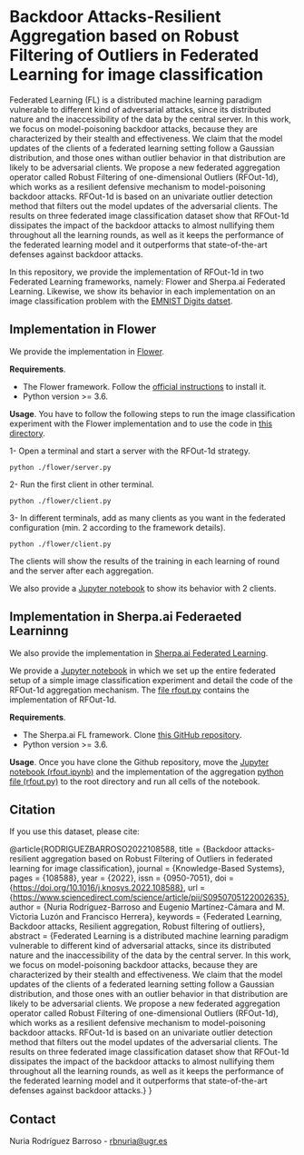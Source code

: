 # Backdoor Attacks-Resilient Aggregation based on Robust Filtering of Outliers in Federated Learning for image classification

Federated Learning (FL) is a distributed machine learning paradigm vulnerable to different kind of adversarial attacks, since its distributed nature and the inaccessibility of the data by the central server.  In this work, we focus on model-poisoning backdoor attacks, because they are characterized by their stealth and effectiveness.  We claim that the model updates of the clients of a federated learning setting follow a Gaussian distribution, and those ones withan outlier behavior in that distribution are likely to be adversarial clients. We propose a new federated aggregation operator called Robust Filtering of one-dimensional Outliers (RFOut-1d), which works as a resilient defensive mechanism to model-poisoning backdoor attacks. RFOut-1d is based on an univariate outlier detection method that filters out the model updates of the adversarial clients. The results on three federated image classification dataset show that RFOut-1d dissipates the impact of the backdoor attacks to almost nullifying them throughout all the learning rounds, as well as it keeps the performance of the federated learning model and it outperforms that state-of-the-art defenses against backdoor attacks.

In this repository, we provide the implementation of RFOut-1d in two Federated Learning frameworks, namely: Flower and Sherpa.ai Federated Learning.  Likewise, we show its behavior in each implementation on an image classification problem with the [ EMNIST Digits datset](https://www.nist.gov/itl/products-and-services/emnist-dataset).


## Implementation in Flower

We provide the implementation in  [Flower](https://flower.dev/).

**Requirements**. 

* The Flower framework. Follow the [official instructions](https://flower.dev/docs/installation.html) to install it.
* Python version >= 3.6.

**Usage**. You have to follow the following steps to run the image classification experiment with the Flower implementation and to use the code in [this directory](./flower/).

1- Open a terminal and start a server with the RFOut-1d strategy.

```
python ./flower/server.py
```

2- Run the first client in other terminal.

```
python ./flower/client.py
```

3- In different terminals, add as many clients as you want in the federated configuration (min. 2 according to the framework details).

```
python ./flower/client.py
```

The clients will show the results of the training in each learning of round and the server after each aggregation.

We also provide a [Jupyter notebook](./flower/rfout.ipynb) to show its behavior with 2 clients.

## Implementation in Sherpa.ai Federaeted Learninng

We also provide the implementation in [Sherpa.ai Federated Learning](https://github.com/rbnuria/Sherpa.ai-Federated-Learning-Framework.git).

We provide a [Jupyter notebook](./shfl/rfout.ipynb) in which we set up the entire federated setup of a simple image classification experiment and detail the code of the RFOut-1d aggregation mechanism. The [file rfout.py](./shfl/rfout.py) contains the implementation of RFOut-1d.

**Requirements**. 

* The Sherpa.ai FL framework. Clone [this GitHub repository](https://github.com/rbnuria/Sherpa.ai-Federated-Learning-Framework.git).
* Python version >= 3.6.

**Usage**. Once you have clone the Github repository, move the [Jupyter notebook (rfout.ipynb)](./shfl/rfout.ipynb) and the implementation of the aggregation [python file (rfout.py)](./shfl/rfout.py) to the root directory and run all cells of the notebook.

## Citation
If you use this dataset, please cite:

@article{RODRIGUEZBARROSO2022108588,
title = {Backdoor attacks-resilient aggregation based on Robust Filtering of Outliers in federated learning for image classification},
journal = {Knowledge-Based Systems},
pages = {108588},
year = {2022},
issn = {0950-7051},
doi = {https://doi.org/10.1016/j.knosys.2022.108588},
url = {https://www.sciencedirect.com/science/article/pii/S0950705122002635},
author = {Nuria Rodríguez-Barroso and Eugenio Martínez-Cámara and M. Victoria Luzón and Francisco Herrera},
keywords = {Federated Learning, Backdoor attacks, Resilient aggregation, Robust filtering of outliers},
abstract = {Federated Learning is a distributed machine learning paradigm vulnerable to different kind of adversarial attacks, since its distributed nature and the inaccessibility of the data by the central server. In this work, we focus on model-poisoning backdoor attacks, because they are characterized by their stealth and effectiveness. We claim that the model updates of the clients of a federated learning setting follow a Gaussian distribution, and those ones with an outlier behavior in that distribution are likely to be adversarial clients. We propose a new federated aggregation operator called Robust Filtering of one-dimensional Outliers (RFOut-1d), which works as a resilient defensive mechanism to model-poisoning backdoor attacks. RFOut-1d is based on an univariate outlier detection method that filters out the model updates of the adversarial clients. The results on three federated image classification dataset show that RFOut-1d dissipates the impact of the backdoor attacks to almost nullifying them throughout all the learning rounds, as well as it keeps the performance of the federated learning model and it outperforms that state-of-the-art defenses against backdoor attacks.}
}


## Contact
Nuria Rodríguez Barroso - rbnuria@ugr.es
